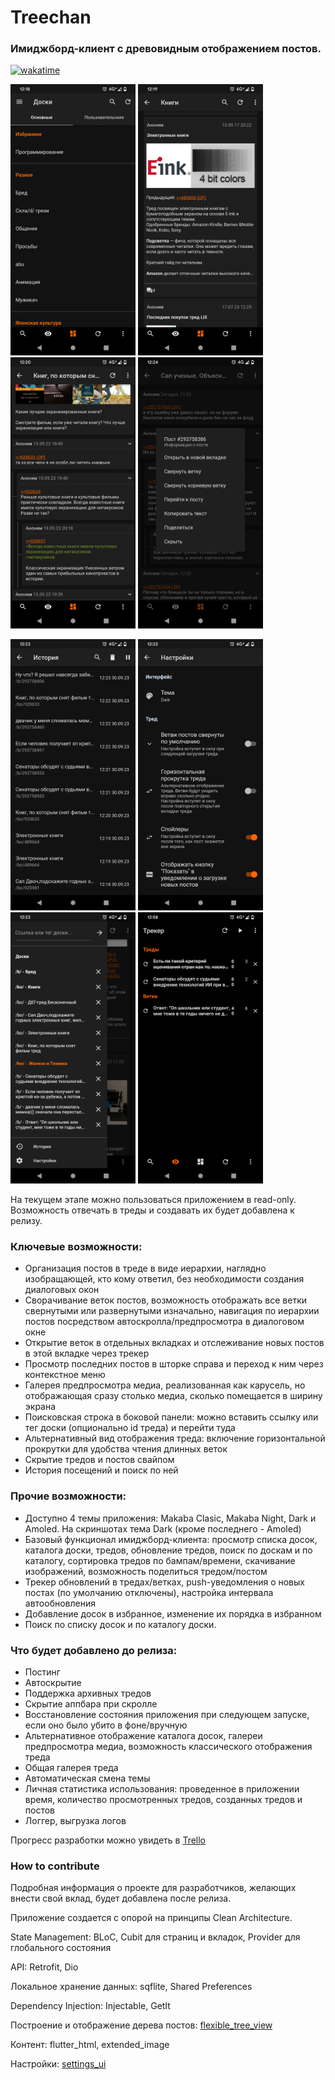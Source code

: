 # Treechan
### Имиджборд-клиент с древовидным отображением постов.

[![wakatime](https://wakatime.com/badge/user/eb06c1d0-7ef9-4e5d-a664-4c0924533305/project/45d01e9d-9732-4df4-8eec-4c9090913f4d.svg)](https://wakatime.com/badge/user/eb06c1d0-7ef9-4e5d-a664-4c0924533305/project/45d01e9d-9732-4df4-8eec-4c9090913f4d)


<p float="left">
  <img src="demo-pics/1.png" width="200" />
  <img src="demo-pics/2.png" width="200" /> 
  <img src="demo-pics/3.png" width="200" /> 
  <img src="demo-pics/4.png" width="200" /> 
</p>
<p float="left">
  <img src="demo-pics/5.png" width="200" />
  <img src="demo-pics/6.png" width="200" />
  <img src="demo-pics/7.png" width="200" /> 
  <img src="demo-pics/8.png" width="200" /> 
 
</p>

На текущем этапе можно пользоваться приложением в read-only. Возможность отвечать в треды и создавать их будет добавлена к релизу.

 ### Ключевые возможности:
 - Организация постов в треде в виде иерархии, наглядно изобращающей, кто кому ответил, без необходимости создания диалоговых окон
 - Сворачивание веток постов, возможность отображать все ветки свернутыми или развернутыми изначально, навигация по иерархии постов посредством автоскролла/предпросмотра в диалоговом окне
 - Открытие веток в отдельных вкладках и отслеживание новых постов в этой вкладке через трекер
 - Просмотр последних постов в шторке справа и переход к ним через контекстное меню
 - Галерея предпросмотра медиа, реализованная как карусель, но отображающая сразу столько медиа, сколько помещается в ширину экрана
 - Поисковская строка в боковой панели: можно вставить ссылку или тег доски (опционально id треда) и перейти туда
 - Альтернативный вид отображения треда: включение горизонтальной прокрутки для удобства чтения длинных веток
 - Скрытие тредов и постов свайпом
 - История посещений и поиск по ней

 ### Прочие возможности:
 - Доступно 4 темы приложения: Makaba Clasic, Makaba Night, Dark и Amoled. На скриншотах тема Dark (кроме последнего - Amoled)
 - Базовый функционал имиджборд-клиента: просмотр списка досок, каталога доски, тредов, обновление тредов, поиск по доскам и по каталогу, сортировка тредов по бампам/времени, скачивание изображений, возможность поделиться тредом/постом
 - Трекер обновлений в тредах/ветках, push-уведомления о новых постах (по умолчанию отключены), настройка интервала автообновления
 - Добавление досок в избранное, изменение их порядка в избранном
 - Поиск по списку досок и по каталогу доски.

 ### Что будет добавлено до релиза:
 - Постинг
 - Автоскрытие
 - Поддержка архивных тредов
 - Скрытие аппбара при скролле
 - Восстановление состояния приложения при следующем запуске, если оно было убито в фоне/вручную
 - Альтернативное отображение каталога досок, галереи предпросмотра медиа, возможность классического отображения треда
 - Общая галерея треда
 - Автоматическая смена темы
 - Личная статистика использования: проведенное в приложении время, количество просмотренных тредов, созданных тредов и постов
 - Логгер, выгрузка логов
   
Прогресс разработки можно увидеть в [Trello](https://trello.com/b/JxlUBxC0/todo "Trello")

### How to contribute
Подробная информация о проекте для разработчиков, желающих внести свой вклад, будет добавлена после релиза.

Приложение создается с опорой на принципы Clean Architecture.

State Management: BLoC, Cubit для страниц и вкладок, Provider для глобального состояния

API: Retrofit, Dio

Локальное хранение данных: sqflite, Shared Preferences

Dependency Injection: Injectable, GetIt

Построение и отображение дерева постов: [flexible_tree_view](https://pub.dev/packages/flexible_tree_view)

Контент: flutter_html, extended_image

Настройки: [settings_ui](https://pub.dev/packages/settings_ui)
